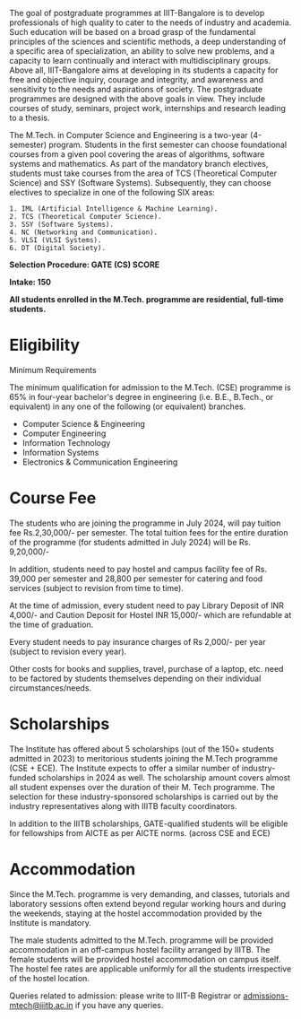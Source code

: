 The goal of postgraduate programmes at IIIT-Bangalore is to develop professionals of high quality to cater to the needs of industry and academia. Such education will be based on a broad grasp of the fundamental principles of the sciences and scientific methods, a deep understanding of a specific area of specialization, an ability to solve new problems, and a capacity to learn continually and interact with multidisciplinary groups. Above all, IIIT-Bangalore aims at developing in its students a capacity for free and objective inquiry, courage and integrity, and awareness and sensitivity to the needs and aspirations of society. The postgraduate programmes are designed with the above goals in view. They include courses of study, seminars, project work, internships and research leading to a thesis.
 
The M.Tech. in Computer Science and Engineering is a two-year (4-semester) program. Students in the first semester can choose foundational courses from a given pool covering the areas of algorithms, software systems and mathematics. As part of the mandatory branch electives, students must take courses from the area of TCS (Theoretical Computer Science) and SSY (Software Systems). Subsequently, they can choose electives to specialize in one of the following SIX areas:
 
    1. IML (Artificial Intelligence & Machine Learning).
    2. TCS (Theoretical Computer Science).
    3. SSY (Software Systems).
    4. NC (Networking and Communication).
    5. VLSI (VLSI Systems).
    6. DT (Digital Society).

**Selection Procedure:  GATE (CS) SCORE**
 
**Intake:  150**
 
**All students enrolled in the M.Tech. programme are residential, full-time students.**

# Eligibility

Minimum Requirements

The minimum qualification for admission to the M.Tech. (CSE) programme is 65% in four-year bachelor's degree in engineering (i.e. B.E., B.Tech., or equivalent) in any one of the following (or equivalent) branches.

* Computer Science & Engineering
* Computer Engineering
* Information Technology
* Information Systems
* Electronics & Communication Engineering

# Course Fee

The students who are joining the programme in July 2024, will pay tuition fee Rs.2,30,000/- per semester. The total tuition fees for the entire duration of the programme (for students admitted in July 2024) will be Rs. 9,20,000/-

In addition, students need to pay hostel and campus facility fee of Rs. 39,000 per semester and 28,800 per semester for catering and food services (subject to revision from time to time).

At the time of admission, every student need to pay Library Deposit of INR 4,000/- and Caution Deposit for Hostel INR 15,000/- which are refundable at the time of graduation.

Every student needs to pay insurance charges of Rs 2,000/- per year (subject to revision every year).

Other costs for books and supplies, travel, purchase of a laptop, etc. need to be factored by students themselves depending on their individual circumstances/needs.

# Scholarships

The Institute has offered about 5 scholarships (out of the 150+ students admitted in 2023) to meritorious students joining the M.Tech programme (CSE + ECE). The Institute expects to offer a similar number of industry-funded scholarships in 2024 as well. The scholarship amount covers almost all student expenses over the duration of their M. Tech programme. The selection for these industry-sponsored scholarships is carried out by the industry representatives along with IIITB faculty coordinators.

In addition to the IIITB scholarships, GATE-qualified students will be eligible for fellowships from AICTE as per AICTE norms. (across CSE and ECE)

# Accommodation

Since the M.Tech. programme is very demanding, and classes, tutorials and laboratory sessions often extend beyond regular working hours and during the weekends, staying at the hostel accommodation provided by the Institute is mandatory.

The male students admitted to the M.Tech. programme will be provided accommodation in an off-campus hostel facility arranged by IIITB. The female students will be provided hostel accommodation on campus itself. The hostel fee rates are applicable uniformly for all the students irrespective of the hostel location.

Queries related to admission: please write to IIIT-B Registrar or admissions-mtech@iiitb.ac.in if you have any queries.